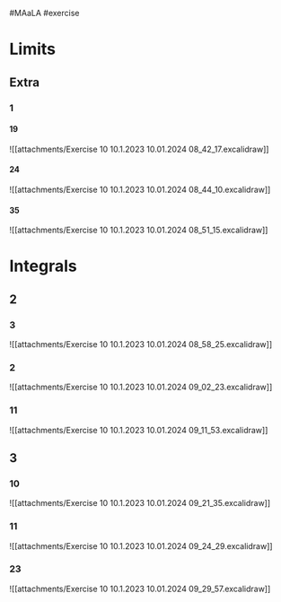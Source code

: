 #MAaLA #exercise 

# Limits
## Extra
### 1
#### 19
![[attachments/Exercise 10 10.1.2023 10.01.2024 08_42_17.excalidraw]]

#### 24
![[attachments/Exercise 10 10.1.2023 10.01.2024 08_44_10.excalidraw]]

#### 35
![[attachments/Exercise 10 10.1.2023 10.01.2024 08_51_15.excalidraw]]

# Integrals
## 2
### 3
![[attachments/Exercise 10 10.1.2023 10.01.2024 08_58_25.excalidraw]]

### 2
![[attachments/Exercise 10 10.1.2023 10.01.2024 09_02_23.excalidraw]]

### 11
![[attachments/Exercise 10 10.1.2023 10.01.2024 09_11_53.excalidraw]]

## 3
### 10
![[attachments/Exercise 10 10.1.2023 10.01.2024 09_21_35.excalidraw]]

### 11
![[attachments/Exercise 10 10.1.2023 10.01.2024 09_24_29.excalidraw]]

### 23
![[attachments/Exercise 10 10.1.2023 10.01.2024 09_29_57.excalidraw]]

